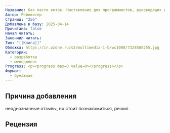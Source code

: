 ```yaml
---
Название: Как пасти котов. Наставление для программистов, руководящих другими программистами
Автор: Рейнвотер
Страниц: "256"
Добавлена в базу: 2025-04-14
Прочитана: false
Начал читать: 
Закончил читать: 
Тип: "[[Книга]]"
Обложка: https://ir.ozone.ru/s3/multimedia-1-b/wc1000/7328588255.jpg
Категории:
  - разработка
  - менеджмент
Progress: <p><progress max=0 value=0></progress></p>
Формат:
  - бумажная
---
```

## Причина добавления

неоднозначные отзывы, но стоит познакомиться, решил

## Рецензия
